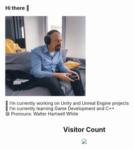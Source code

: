 ### Hi there 👋


<a href="url"><img src="https://github.com/melihacil/melihacil/blob/8e425ca22861118f01ba2962c60c493383274ca5/FSa1V5QVUAEAAoC.jpg" align='center' height="256" width="256" ></a>  

🔭 I’m currently working on Unity and Unreal Engine projects  
🌱 I’m currently learning Game Development and C++  
😄 Pronouns: Walter Hartwell White
<!--
**melihacil/melihacil** is a ✨ _special_ ✨ repository because its `README.md` (this file) appears on your GitHub profile.

Here are some ideas to get you started:

- 🔭 I’m currently working on ...
- 🌱 I’m currently learning ...
- 👯 I’m looking to collaborate on ...
- 🤔 I’m looking for help with ...
- 💬 Ask me about ...
- 📫 How to reach me: ...
- 😄 Pronouns: ...
- ⚡ Fun fact: ...
-->

<h2 align='center'>Visitor Count</h2>
<p align = 'center'><img src="https://profile-counter.glitch.me/melihacil/count.svg"/></p>
